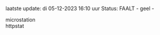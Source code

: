laatste update: 
di 05-12-2023 16:10   uur 
Status: FAALT - geel - 
<div class="service Y">microstation</div><div class="service G">httpstat</div>